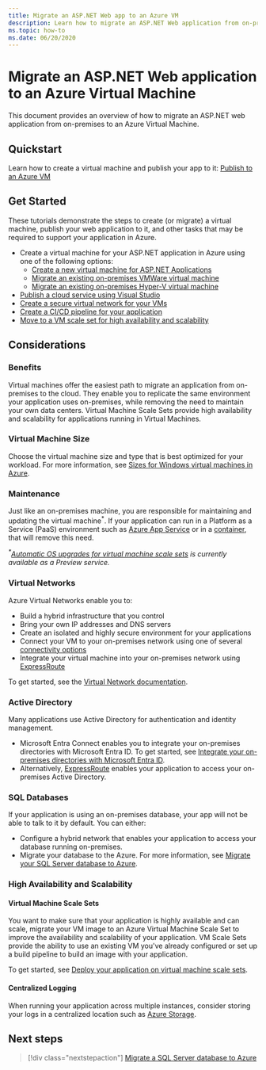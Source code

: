 ```yaml
---
title: Migrate an ASP.NET Web app to an Azure VM
description: Learn how to migrate an ASP.NET Web application from on-premises to an Azure Virtual Machine.
ms.topic: how-to
ms.date: 06/20/2020
---
```


# Migrate an ASP.NET Web application to an Azure Virtual Machine

This document provides an overview of how to migrate an ASP.NET web application from on-premises to an Azure Virtual Machine.

## Quickstart

Learn how to create a virtual machine and publish your app to it: [Publish to an Azure VM](https://tutorials.visualstudio.com/aspnet-vm/intro)

## Get Started

These tutorials demonstrate the steps to create (or migrate) a virtual machine, publish your web application to it, and other tasks that may be required to support your application in Azure.

- Create a virtual machine for your ASP.NET application in Azure using one of the following options:
  - [Create a new virtual machine for ASP.NET Applications](https://go.microsoft.com/fwlink/?linkid=863237)
  - [Migrate an existing on-premises VMWare virtual machine](/azure/migrate/tutorial-migrate-vmware)
  - [Migrate an existing on-premises Hyper-V virtual machine](/azure/migrate/tutorial-migrate-hyper-v)
- [Publish a cloud service using Visual Studio](/visualstudio/azure/vs-azure-tools-publishing-a-cloud-service)
- [Create a secure virtual network for your VMs](/azure/virtual-network/virtual-network-get-started-vnet-subnet)
- [Create a CI/CD pipeline for your application](/vsts/build-release/apps/cd/deploy-webdeploy-iis-deploygroups)
- [Move to a VM scale set for high availability and scalability](/azure/virtual-machine-scale-sets/virtual-machine-scale-sets-deploy-app)

## Considerations

### Benefits

Virtual machines offer the easiest path to migrate an application from on-premises to the cloud. They enable you to replicate the same environment your application uses on-premises, while removing the need to maintain your own data centers. Virtual Machine Scale Sets provide high availability and scalability for applications running in Virtual Machines.

### Virtual Machine Size

Choose the virtual machine size and type that is best optimized for your workload. For more information, see [Sizes for Windows virtual machines in Azure](/azure/virtual-machines/windows/sizes).

### Maintenance

Just like an on-premises machine, you are responsible for maintaining and updating the virtual machine<sup>&#42;</sup>. If your application can run in a Platform as a Service (PaaS) environment such as [Azure App Service](/azure/app-service/) or in a [container](/azure/app-service/containers/), that will remove this need.

*<sup>&#42;</sup>[Automatic OS upgrades for virtual machine scale sets](/azure/virtual-machine-scale-sets/virtual-machine-scale-sets-automatic-upgrade) is currently available as a Preview service.*

### Virtual Networks

Azure Virtual Networks enable you to:

- Build a hybrid infrastructure that you control
- Bring your own IP addresses and DNS servers
- Create an isolated and highly secure environment for your applications
- Connect your VM to your on-premises network using one of several [connectivity options](/azure/vpn-gateway/vpn-gateway-about-vpngateways#s2smulti)
- Integrate your virtual machine into your on-premises network using [ExpressRoute](https://azure.microsoft.com/services/expressroute/)

To get started, see the [Virtual Network documentation](/azure/virtual-network/).

### Active Directory

Many applications use Active Directory for authentication and identity management.

- Microsoft Entra Connect enables you to integrate your on-premises directories with Microsoft Entra ID. To get started, see [Integrate your on-premises directories with Microsoft Entra ID](/azure/active-directory/connect/active-directory-aadconnect).
- Alternatively, [ExpressRoute](https://azure.microsoft.com/services/expressroute/) enables your application to access your on-premises Active Directory.

### SQL Databases

If your application is using an on-premises database, your app will not be able to talk to it by default. You can either:

- Configure a hybrid network that enables your application to access your database running on-premises.
- Migrate your database to the Azure. For more information, see [Migrate your SQL Server database to Azure](sql.md).

### High Availability and Scalability

#### Virtual Machine Scale Sets

You want to make sure that your application is highly available and can scale, migrate your VM image to an Azure Virtual Machine Scale Set to improve the availability and scalability of your application. VM Scale Sets provide the ability to use an existing VM you've already configured or set up a build pipeline to build an image with your application.

To get started, see [Deploy your application on virtual machine scale sets](/azure/virtual-machine-scale-sets/virtual-machine-scale-sets-deploy-app).

#### Centralized Logging

When running your application across multiple instances, consider storing your logs in a centralized location such as [Azure Storage](/azure/storage/).

## Next steps

> [!div class="nextstepaction"]
> [Migrate a SQL Server database to Azure](sql.md)
